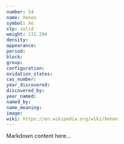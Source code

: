```yaml
---
number: 54
name: Xenon
symbol: Xe
stp: solid
weight: 131.294
density:
appearance:
period:
block:
group:
configuration:
oxidation_states:
cas_number:
year_discovered:
discovered_by:
year_named:
named_by:
name_meaning:
image:
wiki: https://en.wikipedia.org/wiki/Xenon
---
```


Markdown content here...
